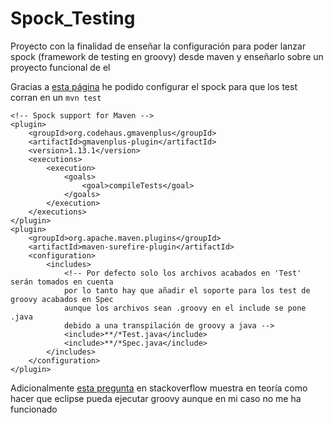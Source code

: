 # Spock_Testing

Proyecto con la finalidad de enseñar la configuración para poder lanzar spock (framework de testing en groovy) desde maven y enseñarlo sobre un proyecto funcional de el 

Gracias a <a href="https://www.softwaretestinghelp.com/spock-and-groovy/">esta página</a> he podido configurar el spock para que los test corran en un `mvn test`

```
<!-- Spock support for Maven -->
<plugin>
	<groupId>org.codehaus.gmavenplus</groupId>
	<artifactId>gmavenplus-plugin</artifactId>
	<version>1.13.1</version>
	<executions>
		<execution>
			<goals>
				<goal>compileTests</goal>
			</goals>
		</execution>
	</executions>
</plugin>
<plugin>
	<groupId>org.apache.maven.plugins</groupId>
	<artifactId>maven-surefire-plugin</artifactId>
	<configuration>
		<includes>
			<!-- Por defecto solo los archivos acabados en 'Test' serán tomados en cuenta
			por lo tanto hay que añadir el soporte para los test de groovy acabados en Spec 
			aunque los archivos sean .groovy en el include se pone .java
			debido a una transpilación de groovy a java -->
			<include>**/*Test.java</include>
			<include>**/*Spec.java</include>
		</includes>
	</configuration>
</plugin>
```

Adicionalmente <a href="https://stackoverflow.com/questions/25186004/running-spock-unit-tests-with-maven">esta pregunta</a> en stackoverflow muestra en teoría como hacer que eclipse pueda ejecutar groovy aunque en mi caso no me ha funcionado
